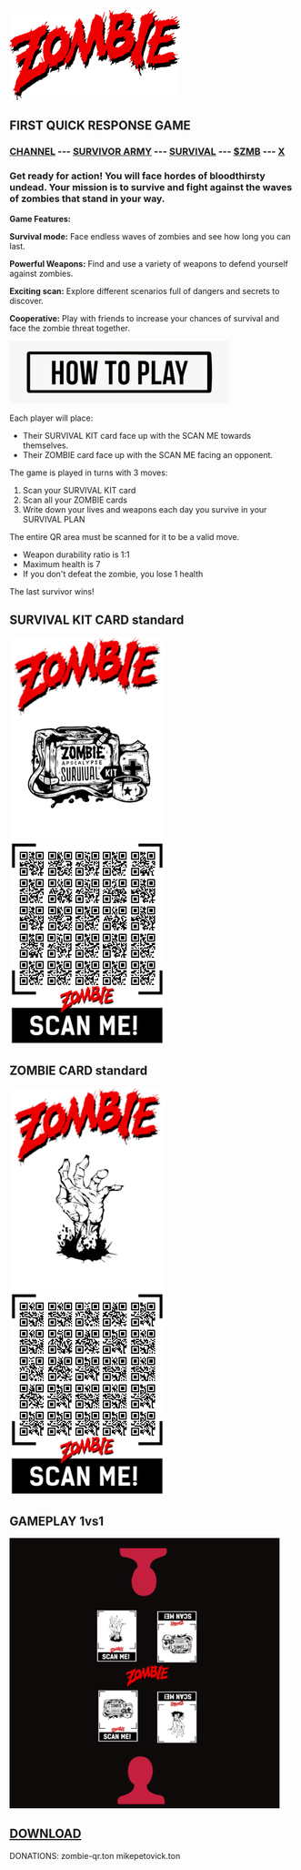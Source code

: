 ![ZOMBIE](/images/logo.png) 
## FIRST QUICK RESPONSE GAME
### [CHANNEL](https://t.me/ZOMBIE_QR) --- [SURVIVOR ARMY](https://t.me/SURVIVOR_ARMY) --- [SURVIVAL](https://t.me/ZOMBIEQR_bot) --- [$ZMB](https://t.me/blum/app?startapp=memepadjetton_ZMB_qazah-ref_t4h4ymyIgR) --- [X](https://x.com/iZOMBIE_QR)



### Get ready for action! You will face hordes of bloodthirsty undead. Your mission is to survive and fight against the waves of zombies that stand in your way. 


**Game Features:**

**Survival mode:** Face endless waves of zombies and see how long you can last. 

**Powerful Weapons:** Find and use a variety of weapons to defend yourself against zombies. 

**Exciting scan:** Explore different scenarios full of dangers and secrets to discover. 

**Cooperative:** Play with friends to increase your chances of survival and face the zombie threat together. 

![how2play](/images/how2play.png) 

Each player will place:
- Their SURVIVAL KIT card face up with the SCAN ME towards themselves.
- Their ZOMBIE card face up with the SCAN ME facing an opponent.

The game is played in turns with 3 moves:
1. Scan your SURVIVAL KIT card
2. Scan all your ZOMBIE cards
3. Write down your lives and weapons each day you survive in your SURVIVAL PLAN

The entire QR area must be scanned for it to be a valid move.

- Weapon durability ratio is 1:1
- Maximum health is 7
- If you don't defeat the zombie, you lose 1 health

The last survivor wins!

## SURVIVAL KIT CARD standard
![KIT](/images/KIT.png) ![KIT-QR](/images/KIT-SURVIVE.png)    

## ZOMBIE CARD standard
![ZOMBIE](/images/ZOMBIE.png) ![ZOMBIES](/images/ZOMBIES.png) 

## GAMEPLAY 1vs1
![PvP](/images/1vs1.png) 

## [DOWNLOAD](https://t.me/ZOMBIE_QR/21)

DONATIONS:  zombie-qr.ton  mikepetovick.ton







